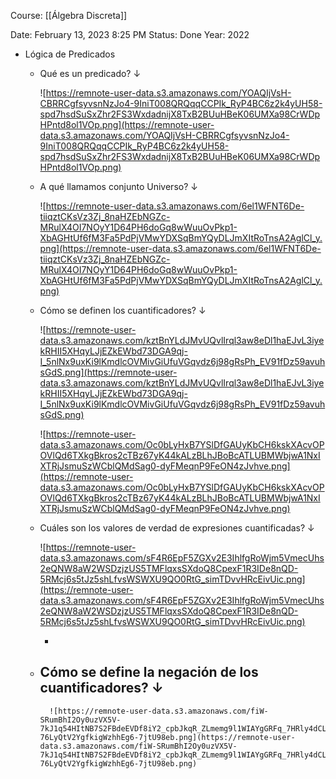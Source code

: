 Course: [[Álgebra Discreta]]

Date: February 13, 2023 8:25 PM
Status: Done
Year: 2022

- Lógica de Predicados
    - Qué es un predicado? ↓
        
        ![https://remnote-user-data.s3.amazonaws.com/YOAQIjVsH-CBRRCgfsyvsnNzJo4-9IniT008QRQqqCCPIk_RyP4BC6z2k4yUH58-spd7hsdSuSxZhr2FS3WxdadnijX8TxB2BUuHBeK06UMXa98CrWDpHPntd8ol1VOp.png](https://remnote-user-data.s3.amazonaws.com/YOAQIjVsH-CBRRCgfsyvsnNzJo4-9IniT008QRQqqCCPIk_RyP4BC6z2k4yUH58-spd7hsdSuSxZhr2FS3WxdadnijX8TxB2BUuHBeK06UMXa98CrWDpHPntd8ol1VOp.png)
        
    - A qué llamamos conjunto Universo? ↓
        
        ![https://remnote-user-data.s3.amazonaws.com/6el1WFNT6De-tiiqztCKsVz3Zj_8naHZEbNGZc-MRulX4OI7NOyY1D64PH6doGq8wWuuOvPkp1-XbAGHtUf6fM3Fa5PdPjVMwYDXSqBmYQyDLJmXItRoTnsA2AglCl_y.png](https://remnote-user-data.s3.amazonaws.com/6el1WFNT6De-tiiqztCKsVz3Zj_8naHZEbNGZc-MRulX4OI7NOyY1D64PH6doGq8wWuuOvPkp1-XbAGHtUf6fM3Fa5PdPjVMwYDXSqBmYQyDLJmXItRoTnsA2AglCl_y.png)
        
    - Cómo se definen los cuantificadores? ↓
        
        ![https://remnote-user-data.s3.amazonaws.com/kztBnYLdJMvUQvlIrql3aw8eDl1haEJvL3iyekRHII5XHqyLJjEZkEWbd73DGA9qj-I_5nlNx9uxKi9lKmdlcOVMivGiUfuVGqvdz6j98gRsPh_EV91fDz59avuhsGdS.png](https://remnote-user-data.s3.amazonaws.com/kztBnYLdJMvUQvlIrql3aw8eDl1haEJvL3iyekRHII5XHqyLJjEZkEWbd73DGA9qj-I_5nlNx9uxKi9lKmdlcOVMivGiUfuVGqvdz6j98gRsPh_EV91fDz59avuhsGdS.png)
        
        ![https://remnote-user-data.s3.amazonaws.com/Oc0bLyHxB7YSlDfGAUyKbCH6kskXAcvOPOVlQd6TXkgBkros2cTBz67yK44kALzBLhJBoBcATLUBMWbjwA1NxIXTRjJsmuSzWCblQMdSag0-dyFMeqnP9FeON4zJvhve.png](https://remnote-user-data.s3.amazonaws.com/Oc0bLyHxB7YSlDfGAUyKbCH6kskXAcvOPOVlQd6TXkgBkros2cTBz67yK44kALzBLhJBoBcATLUBMWbjwA1NxIXTRjJsmuSzWCblQMdSag0-dyFMeqnP9FeON4zJvhve.png)
        
    - Cuáles son los valores de verdad de expresiones cuantificadas? ↓
        
        ![https://remnote-user-data.s3.amazonaws.com/sF4R6EpF5ZGXv2E3IhlfgRoWjm5VmecUhs2eQNW8aW2WSDzjzUS5TMFlqxsSXdoQ8CpexF1R3IDe8nQD-5RMcj6s5tJz5shLfvsWSWXU9QO0RtG_simTDvvHRcEivUic.png](https://remnote-user-data.s3.amazonaws.com/sF4R6EpF5ZGXv2E3IhlfgRoWjm5VmecUhs2eQNW8aW2WSDzjzUS5TMFlqxsSXdoQ8CpexF1R3IDe8nQD-5RMcj6s5tJz5shLfvsWSWXU9QO0RtG_simTDvvHRcEivUic.png)
        
        - 
    - Cómo se define la negación de los cuantificadores? ↓
        - 
            
            ![https://remnote-user-data.s3.amazonaws.com/fiW-SRumBhI2Oy0uzVX5V-7kJ1q54HItNB7S2FBdeEVDf8iY2_cpbJkqR_ZLmemg9l1WIAYgGRFq_7HRly4dCLFTTUMxA_gnr-76LyQtV2YgfkigWzhhEg6-7jtU98eb.png](https://remnote-user-data.s3.amazonaws.com/fiW-SRumBhI2Oy0uzVX5V-7kJ1q54HItNB7S2FBdeEVDf8iY2_cpbJkqR_ZLmemg9l1WIAYgGRFq_7HRly4dCLFTTUMxA_gnr-76LyQtV2YgfkigWzhhEg6-7jtU98eb.png)